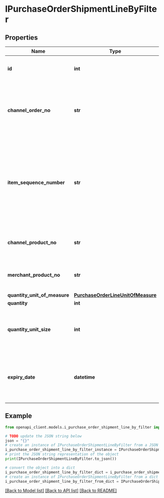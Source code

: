 # IPurchaseOrderShipmentLineByFilter


## Properties

Name | Type | Description | Notes
------------ | ------------- | ------------- | -------------
**id** | **int** | ChannelEngine identifier of the shipment line | [optional] 
**channel_order_no** | **str** | The number the channel uses to identify the purchase order,  which this line (partially) ships. | [optional] 
**item_sequence_number** | **str** | Item sequence number for the item. The first item will be 001, the second 002, and so on.  This number is used as a reference to refer to this item from the carton or pallet level. | [optional] 
**channel_product_no** | **str** | The number the channel uses to identify the product | [optional] 
**merchant_product_no** | **str** | The number the merchant uses to identify the product | [optional] 
**quantity_unit_of_measure** | [**PurchaseOrderLineUnitOfMeasure**](PurchaseOrderLineUnitOfMeasure.md) |  | [optional] 
**quantity** | **int** | The quantity | [optional] 
**quantity_unit_size** | **int** | The case size, in the event that we ordered using cases. Otherwise, it is 1. | [optional] 
**expiry_date** | **datetime** | The date that determines the limit of consumption or use of a product.  For perishable products. | [optional] 

## Example

```python
from openapi_client.models.i_purchase_order_shipment_line_by_filter import IPurchaseOrderShipmentLineByFilter

# TODO update the JSON string below
json = "{}"
# create an instance of IPurchaseOrderShipmentLineByFilter from a JSON string
i_purchase_order_shipment_line_by_filter_instance = IPurchaseOrderShipmentLineByFilter.from_json(json)
# print the JSON string representation of the object
print(IPurchaseOrderShipmentLineByFilter.to_json())

# convert the object into a dict
i_purchase_order_shipment_line_by_filter_dict = i_purchase_order_shipment_line_by_filter_instance.to_dict()
# create an instance of IPurchaseOrderShipmentLineByFilter from a dict
i_purchase_order_shipment_line_by_filter_from_dict = IPurchaseOrderShipmentLineByFilter.from_dict(i_purchase_order_shipment_line_by_filter_dict)
```
[[Back to Model list]](../README.md#documentation-for-models) [[Back to API list]](../README.md#documentation-for-api-endpoints) [[Back to README]](../README.md)


